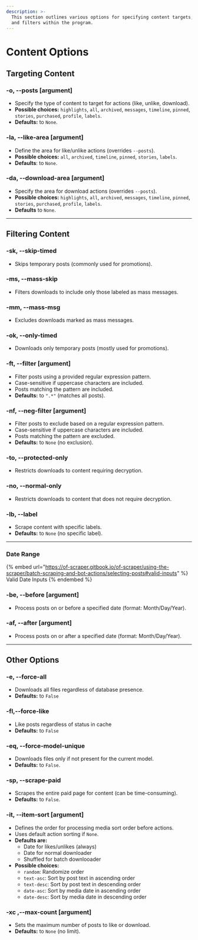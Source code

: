 ```yaml
---
description: >-
  This section outlines various options for specifying content targets, actions,
  and filters within the program.
---
```


# Content Options

## Targeting Content

### **-o, --posts** \[argument]

* Specify the type of content to target for actions (like, unlike, download).
* **Possible choices:** `highlights`, `all`, `archived`, `messages`, `timeline`, `pinned`, `stories`, `purchased`, `profile`, `labels`.
* **Defaults:** to `None`.

### **-la, --like-area** \[argument]

* Define the area for like/unlike actions (overrides `--posts`).
* **Possible choices:** `all`, `archived`, `timeline`, `pinned`, `stories`, `labels`.
* **Defaults**: to `None`.

### **-da, --download-area** \[argument]

* Specify the area for download actions (overrides `--posts`).
* **Possible choices:** `highlights`, `all`, `archived`, `messages`, `timeline`, `pinned`, `stories`, `purchased`, `profile`, `labels`.
* **Defaults** to `None`.

***

## Filtering Content

### **-sk, --skip-timed**

* Skips temporary posts (commonly used for promotions).

### **-ms, --mass-skip**

* Filters downloads to include only those labeled as mass messages.

### **-mm, --mass-msg**

* Excludes downloads marked as mass messages.

### **-ok, --only-timed**

* Downloads only temporary posts (mostly used for promotions).

### **-ft, --filter** \[argument]

* Filter posts using a provided regular expression pattern.
* Case-sensitive if uppercase characters are included.
* Posts matching the pattern are included.
* **Defaults:** to `".*"` (matches all posts).

### **-nf, --neg-filter** \[argument]

* Filter posts to exclude based on a regular expression pattern.
* Case-sensitive if uppercase characters are included.
* Posts matching the pattern are excluded.
* **Defaults:** to `None` (no exclusion).

### **-to, --protected-only**

* Restricts downloads to content requiring decryption.

### **-no, --normal-only**

* Restricts downloads to content that does not require decryption.

### **-lb, --label**

* Scrape content with specific labels.
* **Defaults:** to `None` (no specific label).

***

### Date Range



{% embed url="https://of-scraper.gitbook.io/of-scraper/using-the-scraper/batch-scraping-and-bot-actions/selecting-posts#valid-inputs" %}
Valid Date Inputs
{% endembed %}

### **-be, --before** \[argument]

* Process posts on or before a specified date (format: Month/Day/Year).

### **-af, --after** \[argument]

* Process posts on or after a specified date (format: Month/Day/Year).

***

## Other Options

### **-e, --force-all**

* Downloads all files regardless of database presence.
* **Defaults:** to `False`

### **-fl,--force-like**

* Like posts regardless of status in cache&#x20;
* **Defaults:** to `False`

### **-eq, --force-model-unique**

* Downloads files only if not present for the current model.
* **Defaults:** to `False`.

### **-sp, --scrape-paid**

* Scrapes the entire paid page for content (can be time-consuming).
* **Defaults:** to `False`.

### **-it, --item-sort** \[argument]

* Defines the order for processing media sort order before actions.
* Uses default action sorting if `None`.
* **Defaults are:**
  * Date for likes/unlikes (always)
  * Date for normal downloader
  * Shuffled for batch downlooader
* **Possible choices:**&#x20;
  * `random`: Randomize order&#x20;
  * `text-asc`: Sort by post text in ascending order&#x20;
  * `text-desc`: Sort by post text in descending order
  * `date-asc`: Sort by media date in ascending order
  * `date-desc`: Sort by media date in descending order

### **-xc ,--max-count** \[argument]

* Sets the maximum number of posts to like or download.
* **Defaults:** to `None` (no limit).
